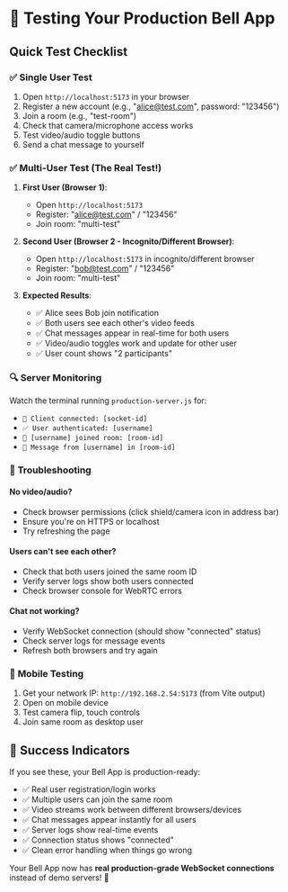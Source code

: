 # 🧪 Testing Your Production Bell App

## Quick Test Checklist

### ✅ **Single User Test**
1. Open `http://localhost:5173` in your browser
2. Register a new account (e.g., "alice@test.com", password: "123456")
3. Join a room (e.g., "test-room")
4. Check that camera/microphone access works
5. Test video/audio toggle buttons
6. Send a chat message to yourself

### ✅ **Multi-User Test** (The Real Test!)
1. **First User (Browser 1)**:
   - Open `http://localhost:5173`
   - Register: "alice@test.com" / "123456"
   - Join room: "multi-test"

2. **Second User (Browser 2 - Incognito/Different Browser)**:
   - Open `http://localhost:5173` in incognito/different browser
   - Register: "bob@test.com" / "123456" 
   - Join room: "multi-test"

3. **Expected Results**:
   - ✅ Alice sees Bob join notification
   - ✅ Both users see each other's video feeds
   - ✅ Chat messages appear in real-time for both users
   - ✅ Video/audio toggles work and update for other user
   - ✅ User count shows "2 participants"

### 🔍 **Server Monitoring**
Watch the terminal running `production-server.js` for:
- `🔌 Client connected: [socket-id]`
- `✅ User authenticated: [username]`
- `👥 [username] joined room: [room-id]`
- `💬 Message from [username] in [room-id]`

### 🐛 **Troubleshooting**

#### No video/audio?
- Check browser permissions (click shield/camera icon in address bar)
- Ensure you're on HTTPS or localhost
- Try refreshing the page

#### Users can't see each other?
- Check that both users joined the same room ID
- Verify server logs show both users connected
- Check browser console for WebRTC errors

#### Chat not working?
- Verify WebSocket connection (should show "connected" status)
- Check server logs for message events
- Refresh both browsers and try again

### 📱 **Mobile Testing**
1. Get your network IP: `http://192.168.2.54:5173` (from Vite output)
2. Open on mobile device
3. Test camera flip, touch controls
4. Join same room as desktop user

## 🎉 Success Indicators

If you see these, your Bell App is production-ready:

- ✅ Real user registration/login works
- ✅ Multiple users can join the same room
- ✅ Video streams work between different browsers/devices  
- ✅ Chat messages appear instantly for all users
- ✅ Server logs show real-time events
- ✅ Connection status shows "connected"
- ✅ Clean error handling when things go wrong

Your Bell App now has **real production-grade WebSocket connections** instead of demo servers! 🚀